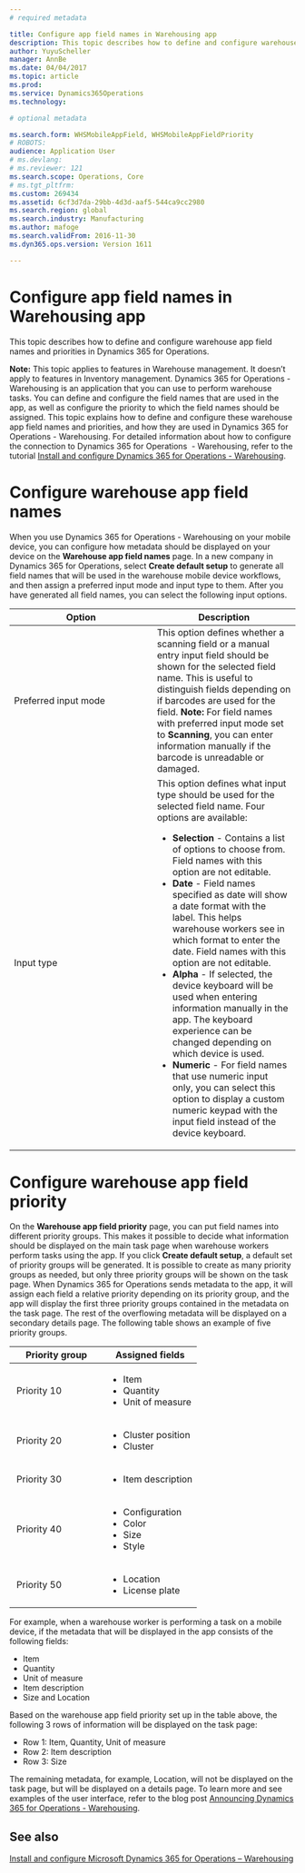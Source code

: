 ```yaml
---
# required metadata

title: Configure app field names in Warehousing app
description: This topic describes how to define and configure warehouse app field names and priorities in Dynamics 365 for Operations. 
author: YuyuScheller
manager: AnnBe
ms.date: 04/04/2017
ms.topic: article
ms.prod: 
ms.service: Dynamics365Operations
ms.technology: 

# optional metadata

ms.search.form: WHSMobileAppField, WHSMobileAppFieldPriority
# ROBOTS: 
audience: Application User
# ms.devlang: 
# ms.reviewer: 121
ms.search.scope: Operations, Core
# ms.tgt_pltfrm: 
ms.custom: 269434
ms.assetid: 6cf3d7da-29bb-4d3d-aaf5-544ca9cc2980
ms.search.region: global
ms.search.industry: Manufacturing
ms.author: mafoge
ms.search.validFrom: 2016-11-30
ms.dyn365.ops.version: Version 1611

---
```


# Configure app field names in Warehousing app

This topic describes how to define and configure warehouse app field names and priorities in Dynamics 365 for Operations. 

**Note:** This topic applies to features in Warehouse management. It doesn’t apply to features in Inventory management. Dynamics 365 for Operations - Warehousing is an application that you can use to perform warehouse tasks. You can define and configure the field names that are used in the app, as well as configure the priority to which the field names should be assigned. This topic explains how to define and configure these warehouse app field names and priorities, and how they are used in Dynamics 365 for Operations - Warehousing. For detailed information about how to configure the connection to Dynamics 365 for Operations  - Warehousing, refer to the tutorial [Install and configure Dynamics 365 for Operations - Warehousing](install-configure-warehousing-app.md).

Configure warehouse app field names
===================================

When you use Dynamics 365 for Operations - Warehousing on your mobile device, you can configure how metadata should be displayed on your device on the **Warehouse app field names** page. In a new company in Dynamics 365 for Operations, select **Create default setup** to generate all field names that will be used in the warehouse mobile device workflows, and then assign a preferred input mode and input type to them. After you have generated all field names, you can select the following input options.

<table>
<colgroup>
<col width="50%" />
<col width="50%" />
</colgroup>
<thead>
<tr class="header">
<th>Option</th>
<th>Description</th>
</tr>
</thead>
<tbody>
<tr class="odd">
<td>Preferred input mode</td>
<td>This option defines whether a scanning field or a manual entry input field should be shown for the selected field name. This is useful to distinguish fields depending on if barcodes are used for the field. <strong>Note:</strong> For field names with preferred input mode set to <strong>Scanning</strong>, you can enter information manually if the barcode is unreadable or damaged.</td>
</tr>
<tr class="even">
<td>Input type</td>
<td>This option defines what input type should be used for the selected field name. Four options are available:
<ul>
<li><strong>Selection</strong> - Contains a list of options to choose from. Field names with this option are not editable.</li>
<li><strong>Date</strong> - Field names specified as date will show a date format with the label. This helps warehouse workers see in which format to enter the date. Field names with this option are not editable.</li>
<li><strong>Alpha</strong> - If selected, the device keyboard will be used when entering information manually in the app. The keyboard experience can be changed depending on which device is used.</li>
<li><strong>Numeric</strong> - For field names that use numeric input only, you can select this option to display a custom numeric keypad with the input field instead of the device keyboard.</li>
</ul></td>
</tr>
</tbody>
</table>

Configure warehouse app field priority
======================================

On the **Warehouse app field priority** page, you can put field names into different priority groups. This makes it possible to decide what information should be displayed on the main task page when warehouse workers perform tasks using the app. If you click **Create default setup**, a default set of priority groups will be generated. It is possible to create as many priority groups as needed, but only three priority groups will be shown on the task page. When Dynamics 365 for Operations sends metadata to the app, it will assign each field a relative priority depending on its priority group, and the app will display the first three priority groups contained in the metadata on the task page. The rest of the overflowing metadata will be displayed on a secondary details page. The following table shows an example of five priority groups.

<table>
<colgroup>
<col width="50%" />
<col width="50%" />
</colgroup>
<thead>
<tr class="header">
<th>Priority group</th>
<th>Assigned fields</th>
</tr>
</thead>
<tbody>
<tr class="odd">
<td> Priority 10</td>
<td><ul>
<li>Item</li>
<li>Quantity</li>
<li>Unit of measure</li>
</ul></td>
</tr>
<tr class="even">
<td> Priority 20</td>
<td><ul>
<li>Cluster position</li>
<li>Cluster</li>
</ul></td>
</tr>
<tr class="odd">
<td> Priority 30</td>
<td><ul>
<li>Item description</li>
</ul></td>
</tr>
<tr class="even">
<td> Priority 40</td>
<td><ul>
<li>Configuration</li>
<li>Color</li>
<li>Size</li>
<li>Style</li>
</ul></td>
</tr>
<tr class="odd">
<td> Priority 50</td>
<td><ul>
<li>Location</li>
<li>License plate</li>
</ul></td>
</tr>
</tbody>
</table>

For example, when a warehouse worker is performing a task on a mobile device, if the metadata that will be displayed in the app consists of the following fields:

-   Item
-   Quantity
-   Unit of measure
-   Item description
-   Size and Location

Based on the warehouse app field priority set up in the table above, the following 3 rows of information will be displayed on the task page:

-   Row 1: Item, Quantity, Unit of measure
-   Row 2: Item description
-   Row 3: Size

The remaining metadata, for example, Location, will not be displayed on the task page, but will be displayed on a details page. To learn more and see examples of the user interface, refer to the blog post [Announcing Dynamics 365 for Operations - Warehousing](https://blogs.msdn.microsoft.com/dynamicsaxscm/2017/01/20/announcing-dynamics-365-for-operations-warehousing/).

See also
--------

[Install and configure Microsoft Dynamics 365 for Operations – Warehousing](install-configure-warehousing-app.md)

